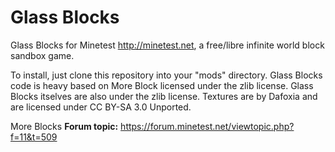 Glass Blocks
===========

Glass Blocks for Minetest <http://minetest.net>, a free/libre infinite
world block sandbox game.

To install, just clone this repository into your "mods" directory.
Glass Blocks code is heavy based on More Block licensed under the zlib license. Glass Blocks itselves are also under the zlib license.
Textures are by Dafoxia and are licensed under CC BY-SA 3.0 Unported.

More Blocks **Forum topic:** <https://forum.minetest.net/viewtopic.php?f=11&t=509>
